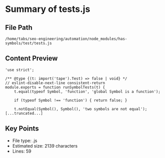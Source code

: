 # Summary of tests.js
  
## File Path
`/home/tabs/seo-engineering/automation/node_modules/has-symbols/test/tests.js`

## Content Preview
```
'use strict';

/** @type {(t: import('tape').Test) => false | void} */
// eslint-disable-next-line consistent-return
module.exports = function runSymbolTests(t) {
	t.equal(typeof Symbol, 'function', 'global Symbol is a function');

	if (typeof Symbol !== 'function') { return false; }

	t.notEqual(Symbol(), Symbol(), 'two symbols are not equal');
[...truncated...]
```

## Key Points
- File type: .js
- Estimated size: 2139 characters
- Lines: 59
